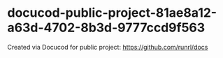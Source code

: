 # docucod-public-project-81ae8a12-a63d-4702-8b3d-9777ccd9f563
Created via Docucod for public project: https://github.com/runrl/docs
